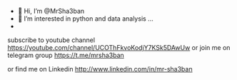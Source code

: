 - 👋 Hi, I’m @MrSha3ban
- 👀 I’m interested in python  and data analysis ...
- 
subscribe to  youtube channel https://youtube.com/channel/UCOThFkvoKodjY7KSk5DAwUw
or  join me on telegram group https://t.me/mrsha3ban

or find me on Linkedin http://www.linkedin.com/in/mr-sha3ban





